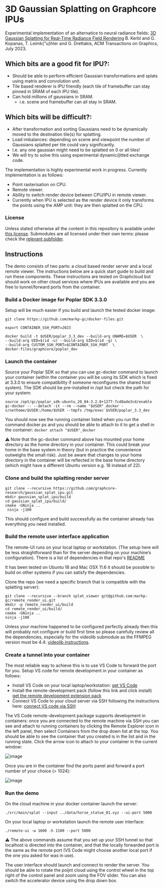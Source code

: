 # 3D Gaussian Splatting on Graphcore IPUs

Experimental implementation of an alternatice to neural radiance fields: [3D Gaussian Splatting for Real-Time Radiance Field Rendering](https://repo-sam.inria.fr/fungraph/3d-gaussian-splatting) B. Kerbl and G. Kopanas, T. Leimk{\"u}hler and G. Drettakis, ACM Transactions on Graphics, July 2023.

## Which bits are a good fit for IPU?:
- Should be able to perform efficient Gaussian transformations and splats using matrix and convolution unit.
- Tile based renderer is IPU friendly (each tile of framebuffer can stay pinned in SRAM of each IPU tile).
- Can hold millions of gaussians in SRAM.
  - i.e. scene and framebuffer can all stay in SRAM.

## Which bits will be difficult?:
- After transformation and sorting Gaussians need to be dynamically moved to the destination tile(s) for splatting.
- Load imbalances: depending on scene and viewpoint the number of Gaussians splatted per tile could vary significantly.
 - I.e. any one gaussian might need to be splatted on 0 or all tiles!
- We will try to solve this using experimental dynamic/jitted exchange code.

The implementation is highly experimental work in progress. Currently implementation is as follows:

- Point rasterisation on CPU.
- Remote viewer.
- Ability to switch render device between CPU/IPU in remote viewer.
- Currently when IPU is selected as the render device it only transforms the points using the AMP unit: they are then splatted on the CPU.

### License

Unless stated otherwise all the content in this repository is available under [this license](./LICENSE). Submodules are all licensed under their own terms: please check the [relevant subfolder](/external).

## Instructions

The demo consists of two parts: a cloud based render server and a local remote viewer. The instructions below are a quick start guide to build and run these components. These instructions are tested on Graphcloud but should work on other cloud services where IPUs are available and you are free to tunnel/forward ports from the container.

### Build a Docker image for Poplar SDK 3.3.0

Setup will be much easier if you build and launch the tested docker image:

```
git clone https://github.com/markp-gc/docker-files.git

export CONTAINER_SSH_PORT=2023

docker build -t $USER/poplar_3.3_dev --build-arg UNAME=$USER  \
--build-arg UID=$(id -u) --build-arg GID=$(id -g) \
--build-arg CUSTOM_SSH_PORT=$CONTAINER_SSH_PORT  \
docker-files/graphcore/poplar_dev
```

### Launch the container

Source your Poplar SDK so that you can use gc-docker command to launch your container (within the container you will be using its SDK which is fixed at 3.3.0 to ensure compatibility if someone reconfigures the shared host system). The SDK should be pre-installed in /opt but check the path for your system:

```
source /opt/gc/poplar_sdk-ubuntu_20_04-3.2.0+1277-7cd8ade3cd/enable
gc-docker -- --detach -it --rm --name "$USER"_docker -v/nethome/$USER:/home/$USER --tmpfs /tmp/exec $USER/poplar_3.3_dev
```

You should now see the running container listed when you run the command docker ps and you should be able to attach to it to get a shell in the container: `docker attach "$USER"_docker`

:warning: Note that the gc-docker command above has mounted your home directory as the home directory in your container. This could break your home in the base system in theory (but in practice the convenience outweighs the small risk). Just be aware that changes to your home directory in the container will be reflected in the base home directory (which might have a different Ubuntu version e.g. 18 instead of 22).

### Clone and build the splatting render server

```
git clone --recursive https://github.com/graphcore-research/gaussian_splat_ipu.git
mkdir gaussian_splat_ipu/build
cd gaussian_splat_ipu/build/
cmake -GNinja ..
 ninja -j100
```

This should configure and build successfully as the container already has everything you need installed.

### Build the remote user interface application

The remote-UI runs on your local laptop or workstation. (The setup here will be less straightforward than for the server depending on your machine’s configuration). There is a list of dependencies in that repo's [README](https://github.com/markp-gc/remote_render_ui#dependencies)

It has been tested on Ubuntu 18 and Mac OSX 11.6 it should be possible to build on other systems if you can satisfy the dependencies.

Clone the repo (we need a specific branch that is compatible with the splatting server):

```
git clone --recursive --branch splat_viewer git@github.com:markp-gc/remote_render_ui.git
mkdir -p remote_render_ui/build
cd remote_render_ui/build/
cmake -GNinja ..
ninja -j100
```

Unless your machine happened to be configured perfectly already then this will probably not configure or build first time so please carefully review all the dependencies, especially for the videolib submodule as the FFMPEG version must be 4.4: [videolib instructions](https://github.com/markp-gc/videolib#installing-dependencies).

### Create a tunnel into your container

The most reliable way to achieve this is to use VS Code to forward the port for you. Setup VS code for remote development in your container as follows:
- Install VS Code on your local laptop/workstation: [get VS Code](https://code.visualstudio.com)
- Install the remote-development pack (follow this link and click install) [get the remote development extension pack](https://marketplace.visualstudio.com/items?itemName=ms-vscode-remote.vscode-remote-extensionpack)
- Connect VS Code to your cloud server via SSH following the instructions here: [connect VS code via SSH](https://code.visualstudio.com/docs/remote/ssh)

The VS Code remote-development package supports development in containers: once you are connected to the remote machine via SSH you can see and attach to running containers by clicking the Remote Explorer icon in the left panel, then select Containers from the drop down list at the top. You should be able to see the container that you created is in the list and in the running state. Click the arrow icon to attach to your container in the current window:

![image](https://github.com/markp-gc/ipu_path_trace/assets/65598182/d7813be1-d72a-4482-ba51-b338a77276c8)

Once you are in the container find the ports panel and forward a port number of your choice (> 1024):

![image](https://github.com/markp-gc/ipu_path_trace/assets/65598182/7405e3bc-5f39-4775-9b12-f1fdf7f031df)

### Run the demo

On the cloud machine in your docker container launch the server:

```
./src/main/splat --input ../data/horse_statue_01.xyz --ui-port 5000
```

On your local laptop or workstation launch the remote user interface:

```
./remote-ui -w 1600 -h 1100 --port 5000
```

:warning: The above commands assume that you set up your SSH tunnel so that localhost is directed into the container, and that the locally forwarded port is the same as the remote port (VS Code might choose another local port if the one you asked for was in use).

The user interface should launch and connect to render the server. You should be able to rotate the poijnt cloud using the control wheel in the top right of the control panel and zoom using the FOV slider. You can also switch the accelerator device using the drop down box.

